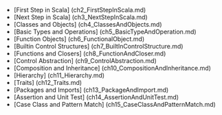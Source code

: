 * [First Step in Scala] (ch2_FirstStepInScala.md)
* [Next Step in Scala] (ch3_NextStepInScala.md)
* [Classes and Objects] (ch4_ClassesAndObjects.md)
* [Basic Types and Operations] (ch5_BasicTypeAndOperation.md)
* [Function Objects] (ch6_FunctionalObject.md)
* [Builtin Control Structures] (ch7_BuiltInControlStructure.md)
* [Functions and Closers] (ch8_FunctionAndCloser.md)
* [Control Abstraction] (ch9_ControlAbstraction.md)
* [Composition and Inheritance] (ch10_CompositionAndInheritance.md)
* [Hierarchy] (ch11_Hierarchy.md)
* [Traits] (ch12_Traits.md)
* [Packages and Imports] (ch13_PackageAndImport.md)
* [Assertion and Unit Test] (ch14_AssertionAndUnitTest.md)
* [Case Class and Pattern Match] (ch15_CaseClassAndPatternMatch.md)

